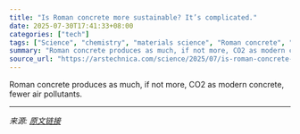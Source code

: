 ```yaml
---
title: "Is Roman concrete more sustainable? It’s complicated."
date: 2025-07-30T17:41:33+08:00
categories: ["tech"]
tags: ["Science", "chemistry", "materials science", "Roman concrete", "sustainability"]
summary: "Roman concrete produces as much, if not more, CO2 as modern concrete, fewer air pollutants."
source_url: "https://arstechnica.com/science/2025/07/is-roman-concrete-more-sustainable-its-complicated/"
---
```


Roman concrete produces as much, if not more, CO2 as modern concrete, fewer air pollutants.

---

*来源: [原文链接](https://arstechnica.com/science/2025/07/is-roman-concrete-more-sustainable-its-complicated/)*

